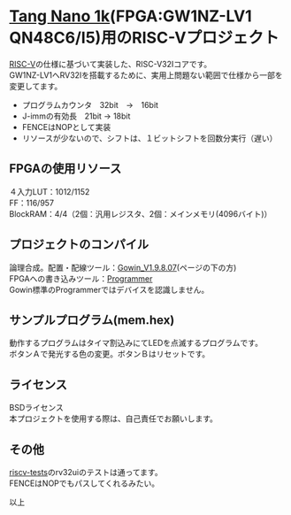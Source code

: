 # [Tang Nano 1k](https://ja.aliexpress.com/item/1005002551785169.html?channel=twinner)(FPGA:GW1NZ-LV1 QN48C6/I5)用のRISC-Vプロジェクト

[RISC-V](http://riscv.org/)の仕様に基づいて実装した、RISC-V32Iコアです。  
GW1NZ-LV1へRV32Iを搭載するために、実用上問題ない範囲で仕様から一部を変更してます。
- プログラムカウンタ　32bit　→　16bit
- J-immの有効長　21bit → 18bit
- FENCEはNOPとして実装
- リソースが少ないので、シフトは、１ビットシフトを回数分実行（遅い）

FPGAの使用リソース
------------------------
４入力LUT：1012/1152  
FF：116/957  
BlockRAM：4/4（2個：汎用レジスタ、2個：メインメモリ(4096バイト)）


プロジェクトのコンパイル
------------------------
論理合成。配置・配線ツール：[Gowin_V1.9.8.07](http://www.gowinsemi.com.cn/solution_view.aspx?FId=n25:25:25&Id=563)(ページの下の方)  
FPGAへの書き込みツール：[Programmer](https://dl.sipeed.com/shareURL/TANG/Nano/IDE)  
Gowin標準のProgrammerではデバイスを認識しません。


サンプルプログラム(mem.hex)
------------------------
動作するプログラムはタイマ割込みにてLEDを点滅するプログラムです。  
ボタンＡで発光する色の変更。ボタンＢはリセットです。


ライセンス
------------------------
BSDライセンス  
本プロジェクトを使用する際は、自己責任でお願いします。

その他
------------------------
[riscv-tests](https://github.com/riscv-software-src/riscv-tests)のrv32uiのテストは通ってます。  
FENCEはNOPでもパスしてくれるみたい。


以上

